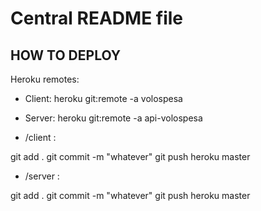 # Central README file

## HOW TO DEPLOY

Heroku remotes:

- Client:
  heroku git:remote -a volospesa
- Server:
  heroku git:remote -a api-volospesa

- /client :

git add .
git commit -m "whatever"
git push heroku master

- /server :

git add .
git commit -m "whatever"
git push heroku master
